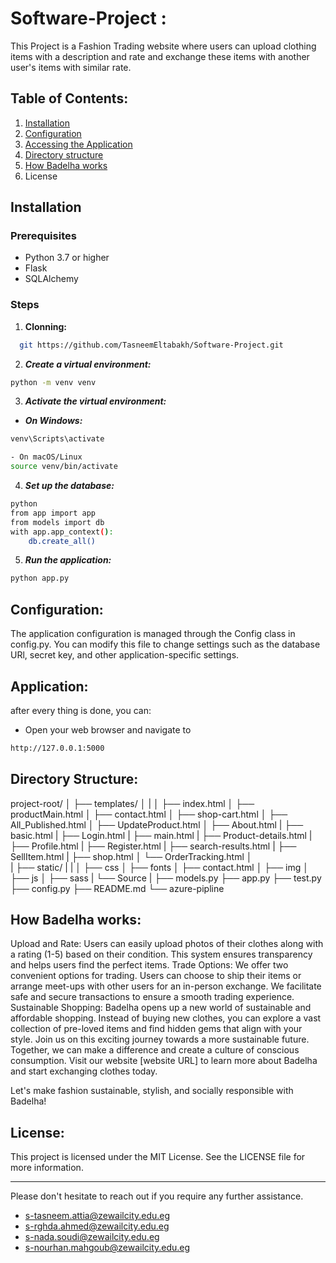 # Software-Project :
This Project is a Fashion Trading website where users can upload clothing items with a description and rate and exchange these items with another user's items with similar rate.

## Table of Contents:
1. [Installation](#installation)
2. [Configuration](#configration)
3. [Accessing the Application](#Application)
4. [Directory structure](#DirectoryStructure)
6. [How Badelha works](#Badelha)
7. License

## Installation
### Prerequisites
- Python 3.7 or higher
- Flask
- SQLAlchemy

### Steps
1. **Clonning:**
 ```sh
   git https://github.com/TasneemEltabakh/Software-Project.git
 ``` 
2. ***Create a virtual environment:***
```sh
python -m venv venv
 ``` 
3. ***Activate the virtual environment:***
- ***On Windows:***
```sh
venv\Scripts\activate
 ``` 
 ```sh
- On macOS/Linux
source venv/bin/activate
 ``` 
4. ***Set up the database:***
```sh
python 
from app import app
from models import db
with app.app_context():   
    db.create_all()
``` 


5. ***Run the application:***
```sh
python app.py
 ``` 
## Configuration:

The application configuration is managed through the Config class in config.py. You can modify this file to change settings such as the database URl, secret key, and other application-specific settings.

## Application:
after every thing is done, you can:
- Open your web browser and navigate to 
```sh
http://127.0.0.1:5000
 ``` 
## Directory Structure:

project-root/
│
├── templates/
│       |
│       ├── index.html
│       ├── productMain.html
│       ├── contact.html
│       ├── shop-cart.html
│       ├── All_Published.html
│       ├── UpdateProduct.html
│       ├── About.html
|       ├── basic.html
|       ├── Login.html
|       ├── main.html
|       ├── Product-details.html
|       ├── Profile.html
|       ├── Register.html
|       ├── search-results.html
|       ├── SellItem.html
|       ├── shop.html
│       └── OrderTracking.html
│   
|
├── static/
|        |
│       ├── css
│       ├── fonts
│       ├── contact.html
│       ├── img
│       ├── js
│       ├── sass
|        └── Source
|
├── models.py
├── app.py
├── test.py
├── config.py 
├── README.md
└── azure-pipline

## How Badelha works:

Upload and Rate: Users can easily upload photos of their clothes along with a rating (1-5) based on their condition. This system ensures transparency and helps users find the perfect items.
Trade Options: We offer two convenient options for trading. Users can choose to ship their items or arrange meet-ups with other users for an in-person exchange. We facilitate safe and secure transactions to ensure a smooth trading experience.
Sustainable Shopping: Badelha opens up a new world of sustainable and affordable shopping. Instead of buying new clothes, you can explore a vast collection of pre-loved items and find hidden gems that align with your style.
Join us on this exciting journey towards a more sustainable future. Together, we can make a difference and create a culture of conscious consumption. Visit our website [website URL] to learn more about Badelha and start exchanging clothes today.

Let's make fashion sustainable, stylish, and socially responsible with Badelha!

## License:
This project is licensed under the MIT License. See the LICENSE file for more information.

---
Please don't hesitate to reach out if you require any further assistance.

- s-tasneem.attia@zewailcity.edu.eg
- s-rghda.ahmed@zewailcity.edu.eg
- s-nada.soudi@zewailcity.edu.eg
- s-nourhan.mahgoub@zewailcity.edu.eg